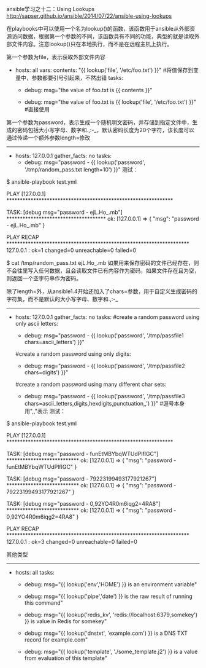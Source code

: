 

ansible学习之十二：Using Lookups http://sapser.github.io/ansible/2014/07/22/ansible-using-lookups

在playbooks中可以使用一个名为lookup()的函数，该函数用于ansible从外部资源访问数据，根据第一个参数的不同，该函数具有不同的功能，典型的就是读取外部文件内容。注意lookup()只在本地执行，而不是在远程主机上执行。



第一个参数为file，表示获取外部文件内容

- hosts: all
  vars:
     contents: "{{ lookup('file', '/etc/foo.txt') }}"      #将值保存到变量中，参数都要引号引起来，不然出错
  tasks:
     - debug: msg="the value of foo.txt is {{ contents }}"

     - debug: msg="the value of foo.txt is {{ lookup('file', '/etc/foo.txt') }}"      #直接使用


第一个参数为password，表示生成一个随机明文密码，并存储到指定文件中，生成的密码包括大小写字母、数字和.,:-_，默认密码长度为20个字符，该长度可以通过传递一个额外参数length=<length>修改

---
- hosts: 127.0.0.1
  gather_facts: no
  tasks:
    - debug: msg="password - {{ lookup('password', '/tmp/random_pass.txt length=10') }}"
测试：

$ ansible-playbook test.yml 

PLAY [127.0.0.1] ************************************************************** 

TASK: [debug msg="password - ejL.Ho_.mb"] ************************************* 
ok: [127.0.0.1] => {
    "msg": "password - ejL.Ho_.mb"
}

PLAY RECAP ******************************************************************** 
127.0.0.1                  : ok=1    changed=0    unreachable=0    failed=0 

$ cat /tmp/random_pass.txt 
ejL.Ho_.mb
如果用来保存密码的文件已经存在，则不会往里写入任何数据，且会读取文件已有内容作为密码，如果文件存在且为空，则返回一个空字符串作为密码。

除了length=<length>外，从ansible1.4开始还加入了chars=<chars>参数，用于自定义生成密码的字符集，而不是默认的大小写字母、数字和.,:-_

---
- hosts: 127.0.0.1
  gather_facts: no
  tasks:
    #create a random password using only ascii letters:
    - debug: msg="password - {{ lookup('password', '/tmp/passfile1 chars=ascii_letters') }}"

    #create a random password using only digits:
    - debug: msg="password - {{ lookup('password', '/tmp/passfile2 chars=digits') }}"
    
    #create a random password using many different char sets:
    - debug: msg="password - {{ lookup('password', '/tmp/passfile3 chars=ascii_letters,digits,hexdigits,punctuation,,') }}"   #逗号本身用",,"表示
测试：

$ ansible-playbook test.yml 

PLAY [127.0.0.1] ************************************************************** 

TASK: [debug msg="password - funEtMBYbqWTUdPlfIGC"] *************************** 
ok: [127.0.0.1] => {
    "msg": "password - funEtMBYbqWTUdPlfIGC"
}

TASK: [debug msg="password - 79223199493177921267"] *************************** 
ok: [127.0.0.1] => {
    "msg": "password - 79223199493177921267"
}

TASK: [debug msg="password - 0,92YO4R0m6iqg2=4RA8"] *************************** 
ok: [127.0.0.1] => {
    "msg": "password - 0,92YO4R0m6iqg2=4RA8"
}

PLAY RECAP ******************************************************************** 
127.0.0.1                  : ok=3    changed=0    unreachable=0    failed=0 


其他类型

---
- hosts: all
  tasks:

     - debug: msg="{{ lookup('env','HOME') }} is an environment variable"

     - debug: msg="{{ lookup('pipe','date') }} is the raw result of running this command"

     - debug: msg="{{ lookup('redis_kv', 'redis://localhost:6379,somekey') }} is value in Redis for somekey"

     - debug: msg="{{ lookup('dnstxt', 'example.com') }} is a DNS TXT record for example.com"

     - debug: msg="{{ lookup('template', './some_template.j2') }} is a value from evaluation of this template"